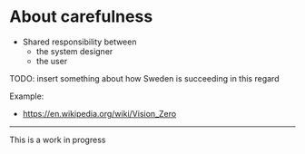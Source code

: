 # About carefulness

- Shared responsibility between
  - the system designer
  - the user

TODO: insert something about how Sweden is succeeding in this regard

Example:

- https://en.wikipedia.org/wiki/Vision_Zero
<hr>

This is a work in progress
